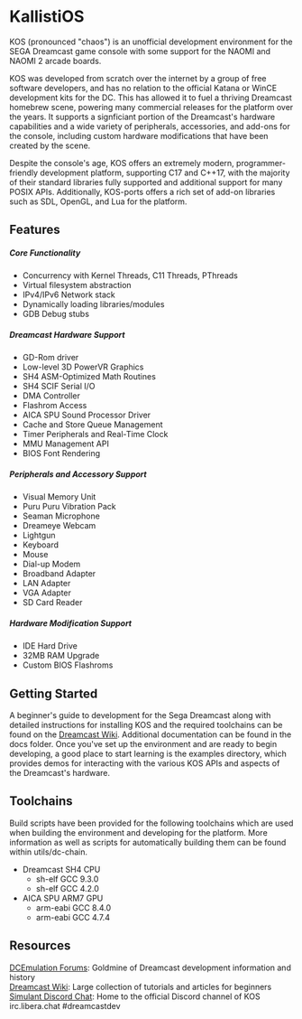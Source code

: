 # KallistiOS


KOS (pronounced "chaos") is an unofficial development environment for the SEGA Dreamcast game console with some support for the NAOMI and NAOMI 2 arcade boards.  

KOS was developed from scratch over the internet by a group of free software developers, and has no relation to the official Katana or WinCE development kits for the DC. This has allowed it to fuel a thriving Dreamcast homebrew scene, powering many commercial releases for the platform over the years. It supports a signficiant portion of the Dreamcast's hardware capabilities and a wide variety of peripherals, accessories, and add-ons for the console, including custom hardware modifications that have been created by the scene. 

Despite the console's age, KOS offers an extremely modern, programmer-friendly development platform, supporting C17 and C++17, with the majority of their standard libraries fully supported and additional support for many POSIX APIs. Additionally, KOS-ports offers a rich set of add-on libraries such as SDL, OpenGL, and Lua for the platform. 

## Features
##### Core Functionality
* Concurrency with Kernel Threads, C11 Threads, PThreads
* Virtual filesystem abstraction 
* IPv4/IPv6 Network stack
* Dynamically loading libraries/modules
* GDB Debug stubs

##### Dreamcast Hardware Support
* GD-Rom driver
* Low-level 3D PowerVR Graphics 
* SH4 ASM-Optimized Math Routines
* SH4 SCIF Serial I/O
* DMA Controller 
* Flashrom Access 
* AICA SPU Sound Processor Driver
* Cache and Store Queue Management
* Timer Peripherals and Real-Time Clock
* MMU Management API 
* BIOS Font Rendering

##### Peripherals and Accessory Support
* Visual Memory Unit
* Puru Puru Vibration Pack
* Seaman Microphone
* Dreameye Webcam
* Lightgun 
* Keyboard
* Mouse
* Dial-up Modem
* Broadband Adapter
* LAN Adapter
* VGA Adapter
* SD Card Reader

##### Hardware Modification Support
* IDE Hard Drive
* 32MB RAM Upgrade
* Custom BIOS Flashroms

## Getting Started 
A beginner's guide to development for the Sega Dreamcast along with detailed instructions for installing KOS and the required toolchains can be found on the  [Dreamcast Wiki](https://dreamcast.wiki/Getting_Started_with_Dreamcast_development). Additional documentation can be found in the docs folder. Once you've set up the environment and are ready to begin developing, a good place to start learning is the examples directory, which provides demos for interacting with the various KOS APIs and aspects of the Dreamcast's hardware. 

## Toolchains
Build scripts have been provided for the following toolchains which are used when building the environment and developing for the platform. More information as well as scripts for automatically building them can be found within utils/dc-chain.
* Dreamcast SH4 CPU
  * sh-elf GCC 9.3.0
  * sh-elf GCC 4.2.0
* AICA SPU ARM7 GPU
  *	arm-eabi GCC 8.4.0
  * arm-eabi GCC 4.7.4


## Resources
[DCEmulation Forums](http://dcemulation.org/phpBB/viewforum.php?f=29): Goldmine of Dreamcast development information and history  
[Dreamcast Wiki](http://dreamcast.wiki): Large collection of tutorials and articles for beginners  
[Simulant Discord Chat](https://discord.gg/bpDZHT78PA): Home to the official Discord channel of KOS  
irc.libera.chat #dreamcastdev 

